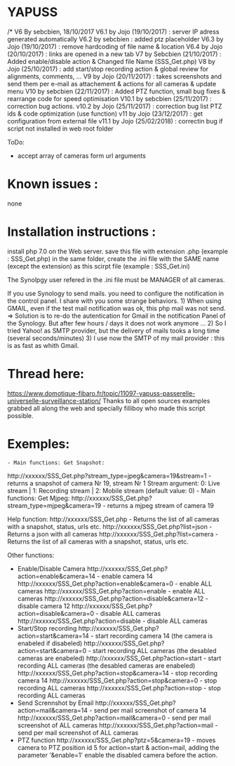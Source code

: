 # YAPUSS
/*
V6 By sebcbien, 18/10/2017
V6.1 by Jojo (19/10/2017)		: server IP adress generated automatically
V6.2 by sebcbien				: added ptz placeholder
V6.3 by Jojo (19/10/2017)		: remove hardcoding of file name & location
V6.4 by Jojo (20/10/2017)		: links are opened in a new tab
V7 by Sebcbien (21/10/2017)		: Added enable/disable action
                           	      & Changed file Name (SSS_Get.php)
V8 by Jojo (25/10/2017) 		: add start/stop recording action
								  & global review for alignments, comments, ...
V9 by Jojo (20/11/2017) 		: takes screenshots and send them per e-mail as attachement
								  & actions for all cameras
								  & update menu
V10 by sebcbien (22/11/2017)	: Added PTZ function, small bug fixes
								  & rearrange code for speed optimisation
V10.1 by sebcbien (25/11/2017)	: correction bug actions.
v10.2 by Jojo (25/11/2017) 		: correction bug list PTZ ids & code optimization (use function)
v11 by Jojo (23/12/2017) 		: get configuration from external file
v11.1 by Jojo (25/02/2018) 		: correctin bug if script not installed in web root folder

ToDo:
 - accept array of cameras form url arguments

Known issues :
==============
none

Installation instructions :
==========================
install php 7.0 on the Web server.
save this file with extension .php (example : SSS_Get.php)
in the same folder, create the .ini file with the SAME name (except the extension) as this scirpt file (example : SSS_Get.ini)

The Synolpgy user refered in the .ini file must be MANAGER of all cameras.

If you use Synology to send mails. you need to configure the notification in the control panel.
I share with you some strange behaviors.
	1) When using GMAIL, even if the test mail notification was ok, this php mail was not send. => Solution is to re-do the autentication for Gmail in the notification Panel of the Synology. But after few hours / days it does not work anymore ...
	2) So I tried Yahoo! as SMTP provider, but the delivery of mails tooks a long time (several seconds/minutes)
	3) I use now the SMTP of my mail provider : this is as fast as whith Gmail.

Thread here:
============
https://www.domotique-fibaro.fr/topic/11097-yapuss-passerelle-universelle-surveillance-station/
Thanks to all open sources examples grabbed all along the web and specially filliboy who made this script possible.

Exemples:
==========
	- Main functions: Get Snapshot:
http://xxxxxx/SSS_Get.php?stream_type=jpeg&camera=19&stream=1  - returns a snapshot of camera Nr 19, stream Nr 1
   	Stream argument: 0: Live stream | 1: Recording stream | 2: Mobile stream   (default value: 0)
   		- Main functions: Get Mjpeg:
http://xxxxxx/SSS_Get.php?stream_type=mjpeg&camera=19          - returns a mjpeg stream of camera 19

Help function:
http://xxxxxx/SSS_Get.php                                      - Returns the list of all cameras with a snapshot, status, urls etc.
http://xxxxxx/SSS_Get.php?list=json                            - Returns a json with all cameras
http://xxxxxx/SSS_Get.php?list=camera                          - Returns the list of all cameras with a snapshot, status, urls etc.

Other functions:
- Enable/Disable Camera
http://xxxxxx/SSS_Get.php?action=enable&camera=14              - enable camera 14
http://xxxxxx/SSS_Get.php?action=enable&camera=0               - enable ALL cameras
http://xxxxxx/SSS_Get.php?action=enable                        - enable ALL cameras
http://xxxxxx/SSS_Get.php?action=disable&camera=12             - disable camera 12
http://xxxxxx/SSS_Get.php?action=disable&camera=0              - disable ALL cameras
http://xxxxxx/SSS_Get.php?action=disable                       - disable ALL cameras
- Start/Stop recording
http://xxxxxx/SSS_Get.php?action=start&camera=14               - start recording camera 14 (the camera is enabeled if disabeled)
http://xxxxxx/SSS_Get.php?action=start&camera=0                - start recording ALL cameras (the desabled cameras are enabeled)
http://xxxxxx/SSS_Get.php?action=start                         - start recording ALL cameras (the desabled cameras are enabeled)
http://xxxxxx/SSS_Get.php?action=stop&camera=14                - stop recording camera 14
http://xxxxxx/SSS_Get.php?action=stop&camera=0                 - stop recording ALL cameras
http://xxxxxx/SSS_Get.php?action=stop                          - stop recording ALL cameras
- Send Scrennshot by Email
http://xxxxxx/SSS_Get.php?action=mail&camera=14                - send per mail screenshot of camera 14
http://xxxxxx/SSS_Get.php?action=mail&camera=0                 - send per mail screenshot of ALL cameras
http://xxxxxx/SSS_Get.php?action=mail                          - send per mail screenshot of ALL cameras
- PTZ function
http://xxxxxx/SSS_Get.php?ptz=5&camera=19                      - moves camera to PTZ position id 5
for action=start & action=mail, adding the parameter '&enable=1' enable the disabled camera before the action.

